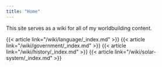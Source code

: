 ```yaml
---
title: "Home"
---
```


This site serves as a wiki for all of my worldbuilding content. 

{{< article link="/wiki/language/_index.md" >}}
{{< article link="/wiki/government/_index.md" >}}
{{< article link="/wiki/history/_index.md" >}}
{{< article link="/wiki/solar-system/_index.md" >}}
